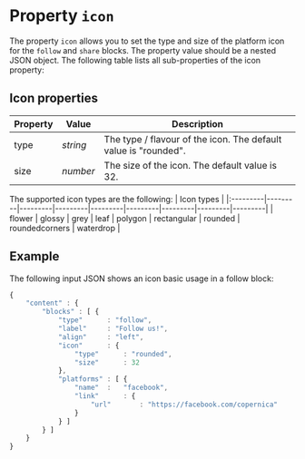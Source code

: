 # Property `icon`

The property `icon` allows you to set the type and size of the platform icon
for the `follow` and `share` blocks. The property value should be a nested JSON object. 
The following table lists all sub-properties of the icon property:

## Icon properties

| Property | Value | Description                                     |
|:---------|-------|-------------------------------------------------|
| type | _string_ | The type / flavour of the icon. The default value is "rounded".     |
| size | _number_ | The size of the icon. The default value is 32.         |

The supported icon types are the following:
| Icon types                                                                               |
|:---------|---------|---------|---------|---------|---------|---------|---------|---------|
| flower | glossy | grey | leaf | polygon | rectangular | rounded | roundedcorners | waterdrop |
 
## Example

The following input JSON shows an icon basic usage in a follow block:

```javascript
{
    "content" : {
        "blocks" : [ {
            "type"      : "follow",
            "label"     : "Follow us!",
            "align"     : "left",
            "icon"      : {
                "type"      : "rounded",
                "size"      : 32
            },
            "platforms" : [ {
                "name"  :   "facebook",
                "link"      : {
                    "url"       : "https://facebook.com/copernica"
                }
            } ]
        } ]
    }
}
```
